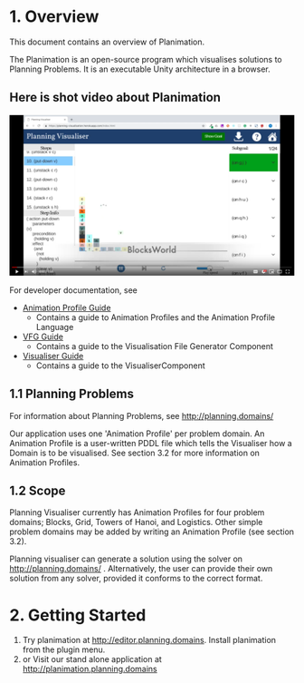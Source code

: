 # 1. Overview 

This document contains an overview of Planimation.

The Planimation is an open-source program which visualises solutions to Planning Problems. It is an executable Unity architecture in a browser.

## Here is shot video about Planimation
[![](images/readme/youtube_screenshot.png)](https://youtu.be/Cj2rWdt1YQU)


For developer documentation, see
* [Animation Profile Guide](https://planimation.github.io/documentation/ap_guide/)
	* Contains a guide to Animation Profiles and the Animation Profile Language
* [VFG Guide](https://planimation.github.io/documentation/VFG_guide/)
	* Contains a guide to the Visualisation File Generator Component
* [Visualiser Guide](https://planimation.github.io/documentation/Visualiser_guide/)
	* Contains a guide to the VisualiserComponent 
	

## 1.1 Planning Problems

For information about Planning Problems, see http://planning.domains/


Our application uses one 'Animation Profile' per problem domain. An Animation Profile is a user-written PDDL file which tells the Visualiser how a Domain is to be visualised. See section 3.2 for more information on Animation Profiles.


## 1.2 Scope
Planning Visualiser currently has Animation Profiles for four problem domains; Blocks, Grid, Towers of Hanoi, and Logistics. Other simple problem domains may be added by writing an Animation Profile (see section 3.2).


Planning visualiser can generate a solution using the solver on http://planning.domains/ . Alternatively, the user can provide their own solution from any solver, provided it conforms to the correct format.



# 2. Getting Started

1. Try planimation at http://editor.planning.domains. Install planimation from the plugin menu.
2. or Visit our stand alone application at http://planimation.planning.domains
